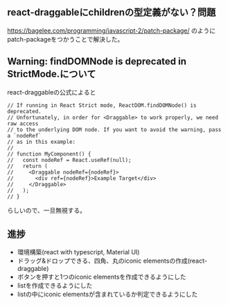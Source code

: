 ## react-draggableにchildrenの型定義がない？問題

https://bagelee.com/programming/javascript-2/patch-package/ のようにpatch-packageをつかうことで解決した。

## Warning: findDOMNode is deprecated in StrictMode.について

react-draggableの公式によると

```
// If running in React Strict mode, ReactDOM.findDOMNode() is deprecated.
// Unfortunately, in order for <Draggable> to work properly, we need raw access
// to the underlying DOM node. If you want to avoid the warning, pass a `nodeRef`
// as in this example:
//
// function MyComponent() {
//   const nodeRef = React.useRef(null);
//   return (
//     <Draggable nodeRef={nodeRef}>
//       <div ref={nodeRef}>Example Target</div>
//     </Draggable>
//   );
// }
```

らしいので、一旦無視する。

## 進捗

- 環境構築(react with typescript, Material UI)
- ドラッグ&ドロップできる、四角、丸のiconic elementsの作成(react-draggable)
- ボタンを押すと1つのiconic elementsを作成できるようにした
- listを作成できるようにした
- listの中にiconic elementsが含まれているか判定できるようにした